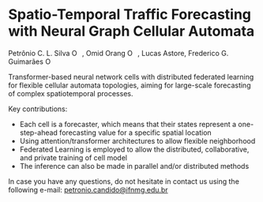 # Spatio-Temporal Traffic Forecasting with Neural Graph Cellular Automata
Petrônio C.  L. Silva  <span itemscope itemtype="https://schema.org/Person"><a itemprop="sameAs" content="https://orcid.org/0000-0002-1202-2552" href="https://orcid.org/0000-0002-1202-2552" target="orcid.widget" rel="noopener noreferrer" style="vertical-align:top;"><img src="https://orcid.org/sites/default/files/images/orcid_16x16.png" style="width:1em;margin-right:.5em;" alt="ORCID iD icon"></a></span>, Omid Orang  <span itemscope itemtype="https://schema.org/Person"><a itemprop="sameAs" content="https://orcid.org/0000-0002-4077-3775" href="https://orcid.org/0000-0002-4077-3775" target="orcid.widget" rel="noopener noreferrer" style="vertical-align:top;"><img src="https://orcid.org/sites/default/files/images/orcid_16x16.png" style="width:1em;margin-right:.5em;" alt="ORCID iD icon"></a></span>, Lucas Astore, Frederico G. Guimarães <span itemscope itemtype="https://schema.org/Person"><a itemprop="sameAs" content="https://orcid.org/0000-0001-9238-8839" href="https://orcid.org/0000-0001-9238-8839" target="orcid.widget" rel="noopener noreferrer" style="vertical-align:top;"><img src="https://orcid.org/sites/default/files/images/orcid_16x16.png" style="width:1em;margin-right:.5em;" alt="ORCID iD icon"></a></span>

Transformer-based neural network cells with distributed federated learning for flexible cellular automata topologies, aiming for large-scale forecasting of complex spatiotemporal processes.

Key contributions:
- Each cell is a forecaster, which means that their states represent a one-step-ahead forecasting value for a specific spatial location
- Using attention/transformer architectures to allow flexible neighborhood
- Federated Learning is employed to allow the distributed, collaborative, and private training of cell model
- The inference can also be made in parallel and/or distributed methods

In case you have any questions, do not hesitate in contact us using the following e-mail: petronio.candido@ifnmg.edu.br
